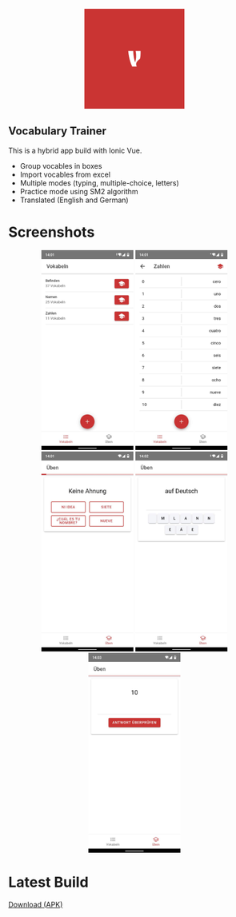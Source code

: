 <p align="center"><img src="https://github.com/Umfi/vocabulary-trainer/blob/main/android/app/src/main/res/drawable-land-hdpi/splash.png?raw=true" width="200" height="200"></p>


## Vocabulary Trainer

This is a hybrid app build with Ionic Vue. 

- Group vocables in boxes
- Import vocables from excel
- Multiple modes (typing, multiple-choice, letters)
- Practice mode using SM2 algorithm
- Translated (English and German)

# Screenshots

<p align="center">
    <img src="https://github.com/Umfi/vocabulary-trainer/blob/main/screenshots/1.png?raw=true" height="400" />
    <img src="https://github.com/Umfi/vocabulary-trainer/blob/main/screenshots/2.png?raw=true" height="400" />
    <img src="https://github.com/Umfi/vocabulary-trainer/blob/main/screenshots/3.png?raw=true"  height="400" />
    <img src="https://github.com/Umfi/vocabulary-trainer/blob/main/screenshots/4.png?raw=true"  height="400" />
    <img src="https://github.com/Umfi/vocabulary-trainer/blob/main/screenshots/5.png?raw=true"  height="400" />
</p>

# Latest Build
<a href="https://github.com/Umfi/vocabulary-trainer/releases/download/latest-release/vocabulary-trainer-latest.apk" target="_blank">Download (APK)</a>
